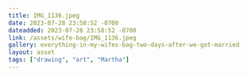 ```yaml
---
title: IMG_1136.jpeg
date: 2023-07-28 23:58:52 -0700
dateadded: 2023-07-28 23:58:52 -0700
link: /assets/wife-bag/IMG_1136.jpeg
gallery: everything-in-my-wifes-bag-two-days-after-we-got-married
layout: asset
tags: ["drawing", "art", "Martha"]
--- 
```

